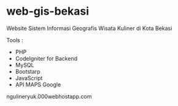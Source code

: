 # web-gis-bekasi

Website Sistem Informasi Geografis Wisata Kuliner di Kota Bekasi

Tools :
- PHP
- CodeIgniter for Backend
- MySQL
- Bootstarp
- JavaScript
- API MAPS Google

ngulineryuk.000webhostapp.com
